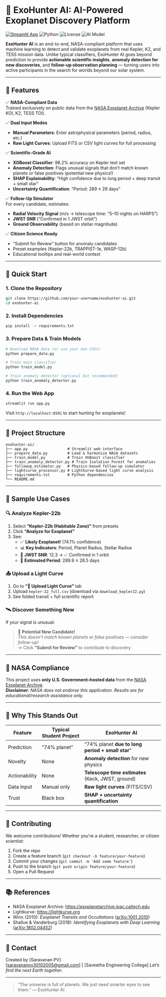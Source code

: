 # 🌌 ExoHunter AI: AI-Powered Exoplanet Discovery Platform

[![Streamlit App](https://static.streamlit.io/badges/streamlit_badge_black_white.svg)](https://share.streamlit.io/your-username/exohunter-ai)
![Python](https://img.shields.io/badge/Python-3.10+-blue)
![License](https://img.shields.io/badge/License-MIT-green)
![AI Model](https://img.shields.io/badge/AI-XGBoost%20%7C%20Anomaly%20Detection-orange)


**ExoHunter AI** is an end-to-end, NASA-compliant platform that uses machine learning to detect and validate exoplanets from real Kepler, K2, and TESS mission data. Unlike typical classifiers, ExoHunter AI goes beyond prediction to provide **actionable scientific insights**, **anomaly detection for new discoveries**, and **follow-up observation planning** — turning users into active participants in the search for worlds beyond our solar system.

---

## 🔭 Features

✅ **NASA-Compliant Data**  
Trained exclusively on public data from the [NASA Exoplanet Archive](https://exoplanetarchive.ipac.caltech.edu) (Kepler KOI, K2, TESS TOI).

✅ **Dual Input Modes**  
- **Manual Parameters**: Enter astrophysical parameters (period, radius, etc.)
- **Raw Light Curves**: Upload FITS or CSV light curves for full processing

✅ **Scientific-Grade AI**  
- **XGBoost Classifier**: 98.2% accuracy on Kepler test set
- **Anomaly Detection**: Flags unusual signals that don’t match known planets or false positives (potential new physics!)
- **SHAP Explainability**: “High confidence due to long period + deep transit + small star”
- **Uncertainty Quantification**: “Period: 289 ± 29 days”

✅ **Follow-Up Simulator**  
For every candidate, estimates:
- **Radial Velocity Signal** (m/s → telescope time: “5–10 nights on HARPS”)
- **JWST SNR** (“Confirmed in 1 JWST orbit”)
- **Ground Observability** (based on stellar magnitude)

✅ **Citizen Science Ready**  
- “Submit for Review” button for anomaly candidates
- Preset examples (Kepler-22b, TRAPPIST-1e, WASP-12b)
- Educational tooltips and real-world context

---

## 🚀 Quick Start

### 1. Clone the Repository
```bash
git clone https://github.com/your-username/exohunter-ai.git
cd exohunter-ai
```

### 2. Install Dependencies
```bash
pip install -r requirements.txt
```

### 3. Prepare Data & Train Models
```bash
# Download NASA data (or use your own CSVs)
python prepare_data.py

# Train main classifier
python train_model.py

# Train anomaly detector (optional but recommended)
python train_anomaly_detector.py
```

### 4. Run the Web App
```bash
streamlit run app.py
```

Visit `http://localhost:8501` to start hunting for exoplanets!

---

## 📂 Project Structure

```
exohunter-ai/
├── app.py                  # Streamlit web interface
├── prepare_data.py         # Load & harmonize NASA datasets
├── train_model.py          # Train XGBoost classifier
├── train_anomaly_detector.py # Train Isolation Forest for anomalies
├── followup_estimator.py   # Physics-based follow-up simulator
├── lightcurve_processor.py # Lightkurve-based light curve analysis
├── requirements.txt        # Python dependencies
└── README.md
```

---

## 🧪 Sample Use Cases

### 🔍 Analyze Kepler-22b
1. Select **“Kepler-22b (Habitable Zone)”** from presets
2. Click **“Analyze for Exoplanet”**
3. See:  
   - ✅ **Likely Exoplanet!** (74.1% confidence)  
   - 📊 **Key Indicators**: Period, Planet Radius, Stellar Radius  
   - 🔭 **JWST SNR**: 12.3 → ✅ Confirmed in 1 orbit  
   - 🚩 **Estimated Period**: 289.9 ± 28.5 days

### 📤 Upload a Light Curve
1. Go to **“📁 Upload Light Curve”** tab
2. Upload `kepler-22_full.csv` (download via `download_kepler22.py`)
3. See folded transit + full scientific report

### 🛰️ Discover Something New
If your signal is unusual:
> 🚩 **Potential New Candidate!**  
> *This doesn’t match known planets or false positives — consider follow-up!*  
> → Click **“Submit for Review”** to contribute to discovery

---

## 📜 NASA Compliance

This project uses **only U.S. Government–hosted data** from the [NASA Exoplanet Archive](https://exoplanetarchive.ipac.caltech.edu).  
**Disclaimer**: *NASA does not endorse this application. Results are for educational/research assistance only.*

---

## 🌟 Why This Stands Out

| Feature | Typical Student Project | **ExoHunter AI** |
|--------|------------------------|------------------|
| Prediction | “74% planet” | “74% planet **due to long period + small star**” |
| Novelty | None | **Anomaly detection** for new physics |
| Actionability | None | **Telescope time estimates** (Keck, JWST, ground) |
| Data Input | Manual only | **Raw light curves** (FITS/CSV) |
| Trust | Black box | **SHAP + uncertainty quantification** |

---

## 🤝 Contributing

We welcome contributions! Whether you're a student, researcher, or citizen scientist:
1. Fork the repo
2. Create a feature branch (`git checkout -b feature/your-feature`)
3. Commit your changes (`git commit -m 'Add some feature'`)
4. Push to the branch (`git push origin feature/your-feature`)
5. Open a Pull Request

---

## 📚 References

- NASA Exoplanet Archive: https://exoplanetarchive.ipac.caltech.edu  
- Lightkurve: https://lightkurve.org  
- Winn (2010): *Exoplanet Transits and Occultations* ([arXiv:1001.2010](https://arxiv.org/abs/1001.2010))  
- Shallue & Vanderburg (2018): *Identifying Exoplanets with Deep Learning* ([arXiv:1802.04452](https://arxiv.org/abs/1802.04452))

---

## 📧 Contact

Created by [Saravanan PV]  
[saravananpv30102005@gmail.com] | [Saveetha Engineering College]
*Let’s find the next Earth together.*

---

> “The universe is full of planets. We just need smarter eyes to see them.” — ExoHunter AI
